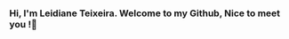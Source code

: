 ### Hi, I'm Leidiane Teixeira. Welcome to my Github, Nice to meet you !👋

<!--
**LeidianeTeixeira/LeidianeTeixeira** is a ✨ _special_ ✨ repository because its `README.md` (this file) appears on your GitHub profile.

I'm system analyst in training. Passionate about artificial intelligence and knowledge, I have dedicated myself to learning * python, machine learning and web development*. Feel free to explore!

:star2: Knowledge is power, never stop learning!

Things I like to do:

- 🖥 Python Applications
- :computer: Machine Learning Aplications
- 📱 Web Applications

Here are some ideas to get you started:

- 🔭 I’m currently working on ...
- 🌱 I’m currently learning ...
- 👯 I’m looking to collaborate on ...
- 🤔 I’m looking for help with ...
- 💬 Ask me about ...
- 📫 How to reach me: ...
- 😄 Pronouns: ...
- ⚡ Fun fact: ...
-->
